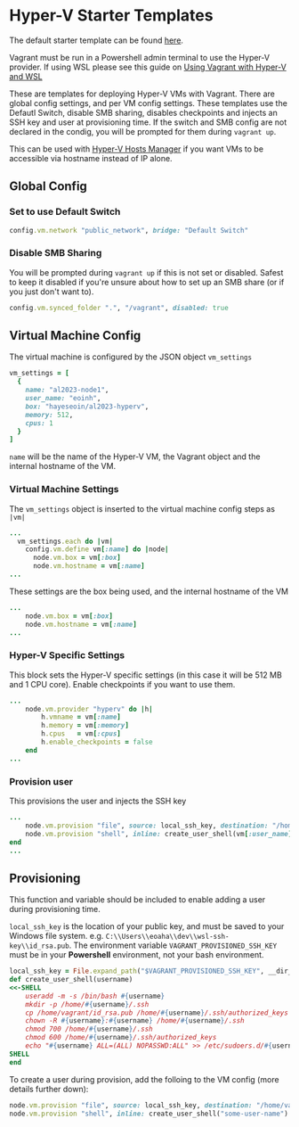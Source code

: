 # Hyper-V Starter Templates

The default starter template can be found [here](starter-templates/hyper-v/default-setup/Vagrantfile). 

Vagrant must be run in a Powershell admin terminal to use the Hyper-V provider. If using WSL please see this guide on [Using Vagrant with Hyper-V and WSL](using-vagrant-with-hyper-v-and-wsl)

These are templates for deploying Hyper-V VMs with Vagrant. There are global config settings, and per VM config settings. These templates use the Defautl Switch, disable SMB sharing, disables checkpoints and injects an SSH key and user at provisioning time. If the switch and SMB config are not declared in the condig, you will be prompted for them during `vagrant up`.

This can be used with [Hyper-V Hosts Manager](https://github.com/hayeseoin/hyper-v-hosts-manager) if you want VMs to be accessible via hostname instead of IP alone. 

## Global Config

### Set to use Default Switch

```ruby
config.vm.network "public_network", bridge: "Default Switch"
```

### Disable SMB Sharing
You will be prompted during `vagrant up` if this is not set or disabled. Safest to keep it disabled if you're unsure about how to set up an SMB share (or if you just don't want to).

```ruby
config.vm.synced_folder ".", "/vagrant", disabled: true
```

## Virtual Machine Config

The virtual machine is configured by the JSON object `vm_settings`
```ruby
vm_settings = [ 
  {   
    name: "al2023-node1",
    user_name: "eoinh",
    box: "hayeseoin/al2023-hyperv",
    memory: 512, 
    cpus: 1 
  }
]
```
`name` will be the name of the Hyper-V VM, the Vagrant object and the internal hostname of the VM.


### Virtual Machine Settings
The `vm_settings` object is inserted to the virtual machine config steps as `|vm|`
```ruby
...
  vm_settings.each do |vm|
    config.vm.define vm[:name] do |node|
      node.vm.box = vm[:box]
      node.vm.hostname = vm[:name]
...
```

These settings are the box being used, and the internal hostname of the VM
```ruby
...
    node.vm.box = vm[:box]
    node.vm.hostname = vm[:name]
...
```
### Hyper-V Specific Settings
This block sets the Hyper-V specific settings (in this case it will be 512 MB and 1 CPU core). Enable checkpoints if you want to use them.
```ruby
...
    node.vm.provider "hyperv" do |h|
        h.vmname = vm[:name]
        h.memory = vm[:memory]
        h.cpus   = vm[:cpus]
        h.enable_checkpoints = false
    end
...
```
### Provision user
This provisions the user and injects the SSH key
```ruby
...
    node.vm.provision "file", source: local_ssh_key, destination: "/home/vagrant/id_rsa.pub"
    node.vm.provision "shell", inline: create_user_shell(vm[:user_name])
end
...
```
## Provisioning
This function and variable should be included to enable adding a user during provisioning time. 

`local_ssh_key` is the location of your public key, and must be saved to your Windows file system. e.g. `C:\\Users\\eoaha\\dev\\wsl-ssh-key\\id_rsa.pub`. The environment variable `VAGRANT_PROVISIONED_SSH_KEY` must be in your **Powershell** environment, not your bash environment. 

```ruby
local_ssh_key = File.expand_path("$VAGRANT_PROVISIONED_SSH_KEY", __dir__)
def create_user_shell(username)
<<-SHELL
    useradd -m -s /bin/bash #{username}
    mkdir -p /home/#{username}/.ssh
    cp /home/vagrant/id_rsa.pub /home/#{username}/.ssh/authorized_keys
    chown -R #{username}:#{username} /home/#{username}/.ssh
    chmod 700 /home/#{username}/.ssh
    chmod 600 /home/#{username}/.ssh/authorized_keys
    echo "#{username} ALL=(ALL) NOPASSWD:ALL" >> /etc/sudoers.d/#{username}
SHELL
end
```
To create a user during provision, add the folloing to the VM config (more details further down):
```ruby
node.vm.provision "file", source: local_ssh_key, destination: "/home/vagrant/id_rsa.pub"
node.vm.provision "shell", inline: create_user_shell("some-user-name")
```
